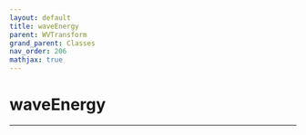 ```yaml
---
layout: default
title: waveEnergy
parent: WVTransform
grand_parent: Classes
nav_order: 206
mathjax: true
---
```


#  waveEnergy




---

